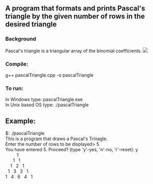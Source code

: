 ## A program that formats and prints Pascal's triangle by the given number of rows in the desired triangle

### Background
Pascal's triangle is a triangular array of the binomial coefficients.
![](https://upload.wikimedia.org/wikipedia/commons/0/0d/PascalTriangleAnimated2.gif)

### Compile:
  g++ pascalTriangle.cpp -o pascalTriangle

### To run:
In Windows type: pascalTriangle.exe <br />
In Unix based OS type: ./pascalTriangle

## Example:
$: ./pascalTriangle <br />
This is a program that draws a Pascal's Trinagle. <br />
Enter the number of rows to be displayed> 5 <br />
You have entered 5. Proceed? (type 'y'-yes, 'n'-no, 'r'-reset): y <br />
&nbsp;&nbsp;&nbsp;&nbsp;&nbsp;&nbsp;&nbsp;&nbsp;&nbsp;1 <br />
&nbsp;&nbsp;&nbsp;&nbsp;&nbsp;&nbsp;1&nbsp;&nbsp;&nbsp;1 <br />
&nbsp;&nbsp;&nbsp;&nbsp;1&nbsp;&nbsp;&nbsp;2&nbsp;&nbsp;&nbsp;1 <br />
&nbsp;&nbsp;1&nbsp;&nbsp;&nbsp;3&nbsp;&nbsp;&nbsp;3&nbsp;&nbsp;&nbsp;1 <br />
1&nbsp;&nbsp;&nbsp;4&nbsp;&nbsp;&nbsp;6&nbsp;&nbsp;&nbsp;4&nbsp;&nbsp;&nbsp;1 <br />

